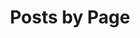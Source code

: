 ---
title: "Posts by Page"
layout: categories
permalink: /categories/
# permalink: /:categories/:title/
author_profile: true
---